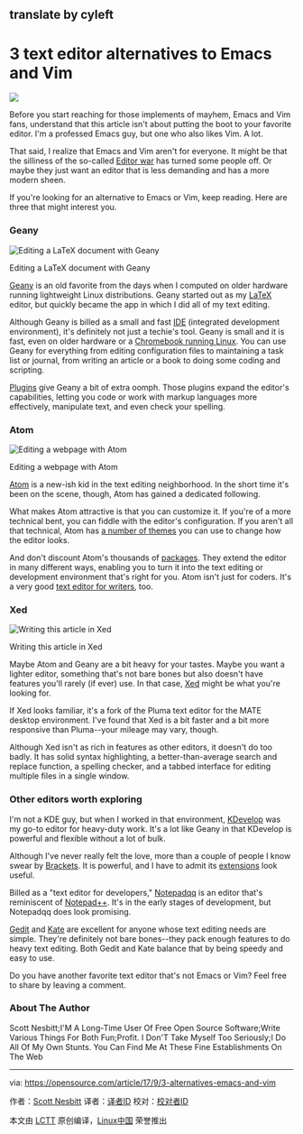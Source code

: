 ## translate by cyleft

3 text editor alternatives to Emacs and Vim
======

![](https://opensource.com/sites/default/files/styles/image-full-size/public/lead-images/computer_keyboard_laptop_development_blue.png?itok=IfckxN48)

Before you start reaching for those implements of mayhem, Emacs and Vim fans, understand that this article isn't about putting the boot to your favorite editor. I'm a professed Emacs guy, but one who also likes Vim. A lot.

That said, I realize that Emacs and Vim aren't for everyone. It might be that the silliness of the so-called [Editor war][1] has turned some people off. Or maybe they just want an editor that is less demanding and has a more modern sheen.

If you're looking for an alternative to Emacs or Vim, keep reading. Here are three that might interest you.

### Geany


![Editing a LaTeX document with Geany][3]


Editing a LaTeX document with Geany

[Geany][4] is an old favorite from the days when I computed on older hardware running lightweight Linux distributions. Geany started out as my [LaTeX][5] editor, but quickly became the app in which I did all of my text editing.

Although Geany is billed as a small and fast [IDE][6] (integrated development environment), it's definitely not just a techie's tool. Geany is small and it is fast, even on older hardware or a [Chromebook running Linux][7]. You can use Geany for everything from editing configuration files to maintaining a task list or journal, from writing an article or a book to doing some coding and scripting.

[Plugins][8] give Geany a bit of extra oomph. Those plugins expand the editor's capabilities, letting you code or work with markup languages more effectively, manipulate text, and even check your spelling.

### Atom


![Editing a webpage with Atom][10]


Editing a webpage with Atom

[Atom][11] is a new-ish kid in the text editing neighborhood. In the short time it's been on the scene, though, Atom has gained a dedicated following.

What makes Atom attractive is that you can customize it. If you're of a more technical bent, you can fiddle with the editor's configuration. If you aren't all that technical, Atom has [a number of themes][12] you can use to change how the editor looks.

And don't discount Atom's thousands of [packages][13]. They extend the editor in many different ways, enabling you to turn it into the text editing or development environment that's right for you. Atom isn't just for coders. It's a very good [text editor for writers][14], too.

### Xed

![Writing this article in Xed][16]


Writing this article in Xed

Maybe Atom and Geany are a bit heavy for your tastes. Maybe you want a lighter editor, something that's not bare bones but also doesn't have features you'll rarely (if ever) use. In that case, [Xed][17] might be what you're looking for.

If Xed looks familiar, it's a fork of the Pluma text editor for the MATE desktop environment. I've found that Xed is a bit faster and a bit more responsive than Pluma--your mileage may vary, though.

Although Xed isn't as rich in features as other editors, it doesn't do too badly. It has solid syntax highlighting, a better-than-average search and replace function, a spelling checker, and a tabbed interface for editing multiple files in a single window.

### Other editors worth exploring

I'm not a KDE guy, but when I worked in that environment, [KDevelop][18] was my go-to editor for heavy-duty work. It's a lot like Geany in that KDevelop is powerful and flexible without a lot of bulk.

Although I've never really felt the love, more than a couple of people I know swear by [Brackets][19]. It is powerful, and I have to admit its [extensions][20] look useful.

Billed as a "text editor for developers," [Notepadqq][21] is an editor that's reminiscent of [Notepad++][22]. It's in the early stages of development, but Notepadqq does look promising.

[Gedit][23] and [Kate][24] are excellent for anyone whose text editing needs are simple. They're definitely not bare bones--they pack enough features to do heavy text editing. Both Gedit and Kate balance that by being speedy and easy to use.

Do you have another favorite text editor that's not Emacs or Vim? Feel free to share by leaving a comment.

### About The Author
Scott Nesbitt;I'M A Long-Time User Of Free Open Source Software;Write Various Things For Both Fun;Profit. I Don'T Take Myself Too Seriously;I Do All Of My Own Stunts. You Can Find Me At These Fine Establishments On The Web

--------------------------------------------------------------------------------

via: https://opensource.com/article/17/9/3-alternatives-emacs-and-vim

作者：[Scott Nesbitt][a]
译者：[译者ID](https://github.com/译者ID)
校对：[校对者ID](https://github.com/校对者ID)

本文由 [LCTT](https://github.com/LCTT/TranslateProject) 原创编译，[Linux中国](https://linux.cn/) 荣誉推出

[a]:https://opensource.com/users/scottnesbitt
[1]:https://en.wikipedia.org/wiki/Editor_war
[2]:/file/370196
[3]:https://opensource.com/sites/default/files/u128651/geany.png (Editing a LaTeX document with Geany)
[4]:https://www.geany.org/
[5]:https://opensource.com/article/17/6/introduction-latex
[6]:https://en.wikipedia.org/wiki/Integrated_development_environment
[7]:https://opensource.com/article/17/4/linux-chromebook-gallium-os
[8]:http://plugins.geany.org/
[9]:/file/370191
[10]:https://opensource.com/sites/default/files/u128651/atom.png (Editing a webpage with Atom)
[11]:https://atom.io
[12]:https://atom.io/themes
[13]:https://atom.io/packages
[14]:https://opensource.com/article/17/5/atom-text-editor-packages-writers
[15]:/file/370201
[16]:https://opensource.com/sites/default/files/u128651/xed.png (Writing this article in Xed)
[17]:https://github.com/linuxmint/xed
[18]:https://www.kdevelop.org/
[19]:http://brackets.io/
[20]:https://registry.brackets.io/
[21]:http://notepadqq.altervista.org/s/
[22]:https://opensource.com/article/16/12/notepad-text-editor
[23]:https://wiki.gnome.org/Apps/Gedit
[24]:https://kate-editor.org/
